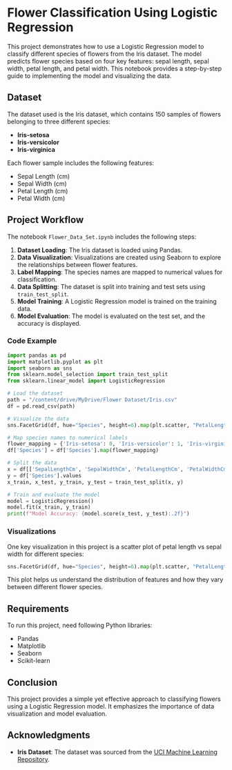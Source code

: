 # Flower Classification Using Logistic Regression

This project demonstrates how to use a Logistic Regression model to classify different species of flowers from the Iris dataset. The model predicts flower species based on four key features: sepal length, sepal width, petal length, and petal width. This notebook provides a step-by-step guide to implementing the model and visualizing the data.

## Dataset

The dataset used is the Iris dataset, which contains 150 samples of flowers belonging to three different species:
- **Iris-setosa**
- **Iris-versicolor**
- **Iris-virginica**

Each flower sample includes the following features:
- Sepal Length (cm)
- Sepal Width (cm)
- Petal Length (cm)
- Petal Width (cm)

## Project Workflow

The notebook `Flower_Data_Set.ipynb` includes the following steps:

1. **Dataset Loading**: The Iris dataset is loaded using Pandas.
2. **Data Visualization**: Visualizations are created using Seaborn to explore the relationships between flower features.
3. **Label Mapping**: The species names are mapped to numerical values for classification.
4. **Data Splitting**: The dataset is split into training and test sets using `train_test_split`.
5. **Model Training**: A Logistic Regression model is trained on the training data.
6. **Model Evaluation**: The model is evaluated on the test set, and the accuracy is displayed.

### Code Example

```python
import pandas as pd
import matplotlib.pyplot as plt
import seaborn as sns
from sklearn.model_selection import train_test_split
from sklearn.linear_model import LogisticRegression

# Load the dataset
path = "/content/drive/MyDrive/Flower Dataset/Iris.csv"
df = pd.read_csv(path)

# Visualize the data
sns.FacetGrid(df, hue="Species", height=6).map(plt.scatter, "PetalLengthCm", "SepalWidthCm").add_legend()

# Map species names to numerical labels
flower_mapping = {'Iris-setosa': 0, 'Iris-versicolor': 1, 'Iris-virginica': 2}
df['Species'] = df['Species'].map(flower_mapping)

# Split the data
x = df[['SepalLengthCm', 'SepalWidthCm', 'PetalLengthCm', 'PetalWidthCm']].values
y = df['Species'].values
x_train, x_test, y_train, y_test = train_test_split(x, y)

# Train and evaluate the model
model = LogisticRegression()
model.fit(x_train, y_train)
print(f"Model Accuracy: {model.score(x_test, y_test):.2f}")
```

### Visualizations

One key visualization in this project is a scatter plot of petal length vs sepal width for different species:

```python
sns.FacetGrid(df, hue="Species", height=6).map(plt.scatter, "PetalLengthCm", "SepalWidthCm").add_legend()
```

This plot helps us understand the distribution of features and how they vary between different flower species.

## Requirements

To run this project, need following Python libraries:

- Pandas
- Matplotlib
- Seaborn
- Scikit-learn

## Conclusion

This project provides a simple yet effective approach to classifying flowers using a Logistic Regression model. It emphasizes the importance of data visualization and model evaluation.

## Acknowledgments

- **Iris Dataset**: The dataset was sourced from the [UCI Machine Learning Repository](https://archive.ics.uci.edu/ml/datasets/iris).
